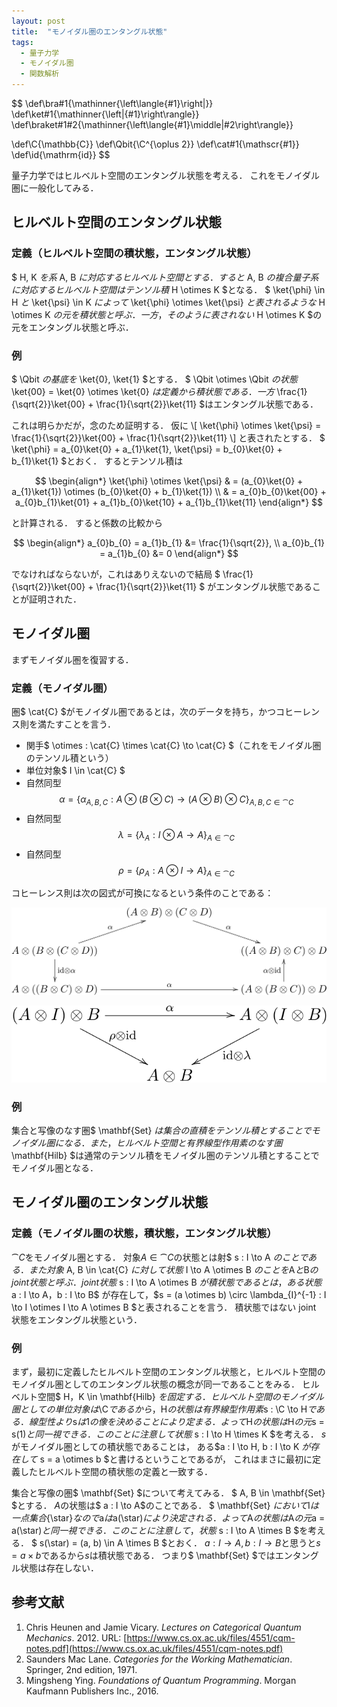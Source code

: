 ```yaml
---
layout: post
title:  "モノイダル圏のエンタングル状態"
tags:
  - 量子力学
  - モノイダル圏
  - 関数解析
---
```

$$
\def\bra#1{\mathinner{\left\langle{#1}\right|}}
\def\ket#1{\mathinner{\left|{#1}\right\rangle}}
\def\braket#1#2{\mathinner{\left\langle{#1}\middle|#2\right\rangle}}

\def\C{\mathbb{C}}
\def\Qbit{\C^{\oplus 2}}
\def\cat#1{\mathscr{#1}}
\def\id{\mathrm{id}}
$$

量子力学ではヒルベルト空間のエンタングル状態を考える．
これをモノイダル圏に一般化してみる．

## ヒルベルト空間のエンタングル状態
### 定義（ヒルベルト空間の積状態，エンタングル状態）
$ H, K $を系$ A, B $に対応するヒルベルト空間とする．
すると$ A, B $の複合量子系に対応するヒルベルト空間はテンソル積$ H \otimes K $となる．
$ \ket{\phi} \in H $と$ \ket{\psi} \in K $によって$ \ket{\phi} \otimes \ket{\psi} $と表されるような$ H \otimes K $の元を積状態と呼ぶ．
一方，そのように表されない$ H \otimes K $の元をエンタングル状態と呼ぶ．

### 例
$ \Qbit $の基底を$ \ket{0}, \ket{1} $とする．
$ \Qbit \otimes \Qbit $の状態$ \ket{00} = \ket{0} \otimes \ket{0} $は定義から積状態である．
一方$ \frac{1}{\sqrt{2}}\ket{00} + \frac{1}{\sqrt{2}}\ket{11} $はエンタングル状態である．

これは明らかだが，念のため証明する．
仮に
\\[
\ket{\phi} \otimes \ket{\psi} = \frac{1}{\sqrt{2}}\ket{00} + \frac{1}{\sqrt{2}}\ket{11}
\\]
と表されたとする．
$ \ket{\phi} = a_{0}\ket{0} + a_{1}\ket{1},
\ket{\psi} = b_{0}\ket{0} + b_{1}\ket{1} $とおく．
するとテンソル積は

$$
\begin{align*}
  \ket{\phi} \otimes \ket{\psi}
  & = (a_{0}\ket{0} + a_{1}\ket{1}) \otimes (b_{0}\ket{0} + b_{1}\ket{1}) \\
  & = a_{0}b_{0}\ket{00} + a_{0}b_{1}\ket{01} + a_{1}b_{0}\ket{10} + a_{1}b_{1}\ket{11}
\end{align*}
$$

と計算される．
すると係数の比較から

$$
\begin{align*}
a_{0}b_{0} = a_{1}b_{1} &= \frac{1}{\sqrt{2}}, \\
a_{0}b_{1} = a_{1}b_{0} &= 0
\end{align*}
$$

でなければならないが，これはありえないので結局
$ \frac{1}{\sqrt{2}}\ket{00} + \frac{1}{\sqrt{2}}\ket{11} $
がエンタングル状態であることが証明された．

## モノイダル圏
まずモノイダル圏を復習する．
### 定義（モノイダル圏）
圏$ \cat{C} $がモノイダル圏であるとは，次のデータを持ち，かつコヒーレンス則を満たすことを言う．

- 関手$ \otimes : \cat{C} \times \cat{C} \to \cat{C} $（これをモノイダル圏のテンソル積という）
- 単位対象$ I \in \cat{C} $
- 自然同型
  $$ \alpha =  \{ \alpha_{A,B,C} : A \otimes (B \otimes C) \to (A \otimes B) \otimes C \}_{ A,B,C \in \cat{C} } $$
- 自然同型
  $$ \lambda = \{ \lambda_{A} : I \otimes A \to A \}_{ A \in \cat{C} } $$
- 自然同型
  $$ \rho = \{ \rho_{A} : A \otimes I \to A \}_{ A \in \cat{C} } $$

コヒーレンス則は次の図式が可換になるという条件のことである：

![五角形の図式](/img/2018-10-13-entangle_state_of_monoidal_category/pentagon.svg)
<!--
\begin{xy}
\xymatrix{
  & (A \otimes B) \otimes (C \otimes D) \ar[dr]^{\alpha} & \\
  A \otimes (B \otimes (C \otimes D)) \ar[ur]^{\alpha} \ar[d]^{\mathrm{id} \otimes \alpha} & & ((A \otimes B) \otimes C) \otimes D \\
  A \otimes ((B \otimes C) \otimes D) \ar[rr]^{\alpha} & & (A \otimes (B \otimes C)) \otimes D \ar[u]^{\alpha \otimes \mathrm{id}}
}
\end{xy}
-->

![三角形の図式](/img/2018-10-13-entangle_state_of_monoidal_category/triangle.svg)
<!--
\begin{xy}
\xymatrix{
  (\cathcal{A} \otimes I) \otimes B \ar[rr]^{\alpha} \ar[dr]^{\rho \otimes \mathrm{id}} & & A \otimes (I \otimes B) \ar[dl]^{\mathrm{id} \otimes \lambda} \\
  & A \otimes B &
}
\end{xy}
-->

### 例
集合と写像のなす圏$ \mathbf{Set} $は集合の直積をテンソル積とすることでモノイダル圏になる．
また，ヒルベルト空間と有界線型作用素のなす圏$ \mathbf{Hilb} $は通常のテンソル積をモノイダル圏のテンソル積とすることでモノイダル圏となる．

## モノイダル圏のエンタングル状態
### 定義（モノイダル圏の状態，積状態，エンタングル状態）
$\cat{C}$をモノイダル圏とする．
対象$A \in \cat{C}$の状態とは射$ s : I \to A $のことである．
また対象$ A, B \in \cat{C} $に対して状態$ I \to A \otimes B $のことを$A$と$B$の joint 状態と呼ぶ．
joint 状態$ s : I \to A \otimes B $が積状態であるとは，
ある状態$ a : I \to A，b : I \to B$ が存在して，$s = (a \otimes b) \circ \lambda_{I}^{-1} : I \to I \otimes I \to A \otimes B $と表されることを言う．
積状態ではない joint 状態をエンタングル状態という．

### 例
まず，最初に定義したヒルベルト空間のエンタングル状態と，ヒルベルト空間のモノイダル圏としてのエンタングル状態の概念が同一であることをみる．
ヒルベルト空間$ H，K \in \mathbf{Hilb} $を固定する．
ヒルベルト空間のモノイダル圏としての単位対象は$\C$であるから，$H$の状態は有界線型作用素$s : \C \to H$である．
線型性より$s$は$1$の像を決めることにより定まる．
よって$H$の状態は$H$の元$s = s(1)$と同一視できる．
このことに注意して状態$ s : I \to H \times K $を考える．
$s$がモノイダル圏としての積状態であることは，
ある$a : I \to H, b : I \to K $が存在して$ s = a \otimes b $と書けるということであるが，
これはまさに最初に定義したヒルベルト空間の積状態の定義と一致する．

集合と写像の圏$ \mathbf{Set} $について考えてみる．
$ A, B \in \mathbf{Set} $とする．
$A$の状態は$ a : I \to A$のことである．
$ \mathbf{Set} $において$I$は一点集合$\{\star\}$なので$a$は$a(\star)$により決定される．
よって$A$の状態は$A$の元$a = a(\star)$と同一視できる．
このことに注意して，状態$ s : I \to A \times B $を考える．
$ s(\star) = (a, b) \in A \times B $とおく．
$a : I \to A, b : I \to B$と思うと$s = a \times b$であるから$s$は積状態である．
つまり$ \mathbf{Set} $ではエンタングル状態は存在しない．

## 参考文献
1. Chris Heunen and Jamie Vicary. *Lectures on Categorical Quantum Mechanics*. 2012. URL: [https://www.cs.ox.ac.uk/files/4551/cqm-notes.pdf](https://www.cs.ox.ac.uk/files/4551/cqm-notes.pdf)
1. Saunders Mac Lane. *Categories for the Working Mathematician*. Springer, 2nd edition, 1971.
1. Mingsheng Ying. *Foundations of Quantum Programming*. Morgan Kaufmann Publishers Inc., 2016.
